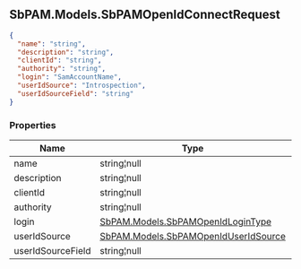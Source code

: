 
<h2 id="tocS_SbPAM.Models.SbPAMOpenIdConnectRequest">SbPAM.Models.SbPAMOpenIdConnectRequest</h2>

<a id="schemasbpam.models.sbpamopenidconnectrequest"></a>
<a id="schema_SbPAM.Models.SbPAMOpenIdConnectRequest"></a>
<a id="tocSsbpam.models.sbpamopenidconnectrequest"></a>
<a id="tocssbpam.models.sbpamopenidconnectrequest"></a>

```json
{
  "name": "string",
  "description": "string",
  "clientId": "string",
  "authority": "string",
  "login": "SamAccountName",
  "userIdSource": "Introspection",
  "userIdSourceField": "string"
}

```

### Properties

|Name|Type|Required|Restrictions|Description|
|---|---|---|---|---|
|name|string¦null|false|none|none|
|description|string¦null|false|none|none|
|clientId|string¦null|false|none|none|
|authority|string¦null|false|none|none|
|login|[SbPAM.Models.SbPAMOpenIdLoginType](#schemasbpam.models.sbpamopenidlogintype)|false|none|none|
|userIdSource|[SbPAM.Models.SbPAMOpenIdUserIdSource](#schemasbpam.models.sbpamopeniduseridsource)|false|none|none|
|userIdSourceField|string¦null|false|none|none|


